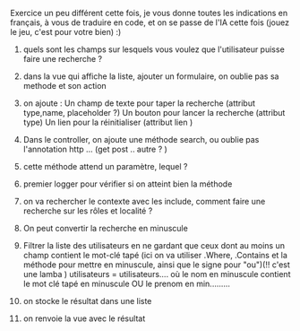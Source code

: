 Exercice un peu différent cette fois, je vous donne toutes les indications en français, à vous de traduire en code, et on se passe de l'IA cette fois (jouez le jeu, c'est pour votre bien) :)

1) quels sont les champs sur lesquels vous voulez que l'utilisateur puisse faire une recherche ?

2) dans la vue qui affiche la liste, ajouter un formulaire, on oublie pas sa methode et son action

3) on ajoute : Un champ de texte pour taper la recherche (attribut type,name, placeholder ?)
               Un bouton pour lancer la recherche (attribut type)
               Un lien pour la réinitialiser (attribut lien )

4) Dans le controller, on ajoute une méthode search, ou oublie pas l'annotation http ... (get post .. autre ? )


5) cette méthode attend un paramètre, lequel ?


6) premier logger pour vérifier si on atteint bien la méthode


7) on va rechercher le contexte avec les include, comment faire une recherche sur les rôles et localité ?


8) On peut convertir la recherche en minuscule 


9) Filtrer la liste des utilisateurs en ne gardant que ceux dont au moins un champ contient le mot-clé tapé (ici on va utiliser .Where, .Contains et la méthode pour mettre en minuscule, ainsi que le signe pour "ou")(!! c'est une lamba )
utilisateurs = utilisateurs.... où le nom en minuscule contient le mot clé tapé en minuscule OU le prenom en min.........


10) on stocke le résultat dans une liste


11) on renvoie la vue avec le résultat
